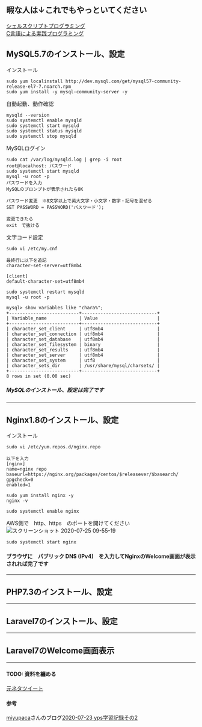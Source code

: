 ## 暇な人は↓これでもやっといてください

[シェルスクリプトプログラミング](https://manual.atmark-techno.com/armadillo-guide/armadillo-guide-2_ja-2.2.0/ch05.html)
<br>
[C言語による実践プログラミング](https://manual.atmark-techno.com/armadillo-guide/armadillo-guide-2_ja-2.2.0/ch06.html)
<br>

## MySQL5.7のインストール、設定

インストール
```
sudo yum localinstall http://dev.mysql.com/get/mysql57-community-release-el7-7.noarch.rpm
sudo yum install -y mysql-community-server -y
```

自動起動、動作確認
```
mysqld --version
sudo systemctl enable mysqld
sudo systemctl start mysqld
sudo systemctl status mysqld
sudo systemctl stop mysqld
```

MySQLログイン
```
sudo cat /var/log/mysqld.log | grep -i root
root@localhost: パスワード
sudo systemctl start mysqld
mysql -u root -p
パスワードを入力
MySQLのプロンプトが表示されたらOK

パスワード変更　※8文字以上で英大文字・小文字・数字・記号を混ぜる
SET PASSWORD = PASSWORD('パスワード');

変更できたら
exit　で抜ける
```

文字コード設定
```
sudo vi /etc/my.cnf

最終行に以下を追記
character-set-server=utf8mb4

[client]
default-character-set=utf8mb4
```

```
sudo systemctl restart mysqld
mysql -u root -p

mysql> show variables like "chara%";
+--------------------------+----------------------------+
| Variable_name            | Value                      |
+--------------------------+----------------------------+
| character_set_client     | utf8mb4                    |
| character_set_connection | utf8mb4                    |
| character_set_database   | utf8mb4                    |
| character_set_filesystem | binary                     |
| character_set_results    | utf8mb4                    |
| character_set_server     | utf8mb4                    |
| character_set_system     | utf8                       |
| character_sets_dir       | /usr/share/mysql/charsets/ |
+--------------------------+----------------------------+
8 rows in set (0.00 sec)
```

##### MySQLのインストール、設定は完了です

***

## Nginx1.8のインストール、設定

インストール
```
sudo vi /etc/yum.repos.d/nginx.repo

以下を入力
[nginx]
name=nginx repo
baseurl=https://nginx.org/packages/centos/$releasever/$basearch/
gpgcheck=0
enabled=1

sudo yum install nginx -y
nginx -v

sudo systemctl enable nginx
```

AWS側で　http、https　のポートを開けてください
![スクリーンショット 2020-07-25 09-55-19](https://user-images.githubusercontent.com/63440984/88445366-18b4bd80-ce5d-11ea-8c88-e50b86f57c89.png)

```
sudo systemctl start nginx
```

#### ブラウザに　パブリック DNS (IPv4)　を入力してNginxのWelcome画面が表示されれば完了です

***

## PHP7.3のインストール、設定

***

## Laravel7のインストール、設定

***

## Laravel7のWelcome画面表示

***

#### TODO: 資料を纏める
[元ネタツイート](https://twitter.com/yotaro__ok/status/1286271610815516672)　　

#### 参考
[miyupaca](https://twitter.com/miyupacaaa)さんのブログ[2020-07-23 yps学習記録その2](https://paca-gatsby.netlify.app/2020-07-23/)
